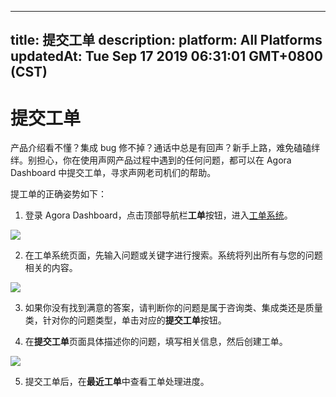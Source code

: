 
---
title: 提交工单
description: 
platform: All Platforms
updatedAt: Tue Sep 17 2019 06:31:01 GMT+0800 (CST)
---
# 提交工单
产品介绍看不懂？集成 bug 修不掉？通话中总是有回声？新手上路，难免磕磕绊绊。别担心，你在使用声网产品过程中遇到的任何问题，都可以在 Agora Dashboard 中提交工单，寻求声网老司机们的帮助。

提工单的正确姿势如下：

1. 登录 Agora Dashboard，点击顶部导航栏**工单**按钮，进入[工单系统](https://dashboard.agora.io/support)。

![](https://web-cdn.agora.io/docs-files/1563782931070)

2. 在工单系统页面，先输入问题或关键字进行搜索。系统将列出所有与您的问题相关的内容。

![](https://web-cdn.agora.io/docs-files/1563782941123)

3. 如果你没有找到满意的答案，请判断你的问题是属于咨询类、集成类还是质量类，针对你的问题类型，单击对应的**提交工单**按钮。

4. 在**提交工单**页面具体描述你的问题，填写相关信息，然后创建工单。

![](https://web-cdn.agora.io/docs-files/1563782949331)

5. 提交工单后，在**最近工单**中查看工单处理进度。
